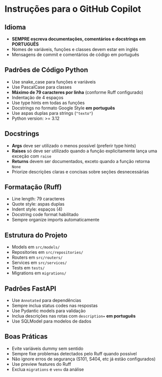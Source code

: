 # Instruções para o GitHub Copilot

## Idioma
- **SEMPRE escreva documentações, comentários e docstrings em PORTUGUÊS**
- Nomes de variáveis, funções e classes devem estar em inglês
- Mensagens de commit e comentários de código em português

## Padrões de Código Python
- Use snake_case para funções e variáveis
- Use PascalCase para classes
- **Máximo de 79 caracteres por linha** (conforme Ruff configurado)
- Indentação de 4 espaços
- Use type hints em todas as funções
- Docstrings no formato Google Style **em português**
- Use aspas duplas para strings (`"texto"`)
- Python version: >= 3.12

## Docstrings
- **Args** deve ser utilizado o menos possível (preferir type hints)
- **Raises** só deve ser utilizado quando a função explicitamente lança uma exceção com `raise`
- **Returns** devem ser documentados, exceto quando a função retorna `None`
- Priorize descrições claras e concisas sobre seções desnecessárias

## Formatação (Ruff)
- Line length: 79 caracteres
- Quote style: aspas duplas
- Indent style: espaços (4)
- Docstring code format habilitado
- Sempre organize imports automaticamente

## Estrutura do Projeto
- Models em `src/models/`
- Repositories em `src/repositories/`
- Routers em `src/routers/`
- Services em `src/services/`
- Tests em `tests/`
- Migrations em `migrations/`

## Padrões FastAPI
- Use `Annotated` para dependências
- Sempre inclua status codes nas respostas
- Use Pydantic models para validação
- Inclua descrições nas rotas com `description=` **em português**
- Use SQLModel para modelos de dados

## Boas Práticas
- Evite variáveis dummy sem sentido
- Sempre fixe problemas detectados pelo Ruff quando possível
- Não ignore erros de segurança (S101, S404, etc já estão configurados)
- Use preview features do Ruff
- Exclua `migrations` e `venv` da análise